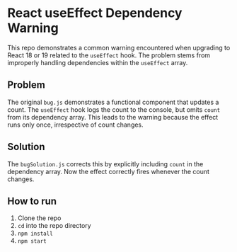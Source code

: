 # React useEffect Dependency Warning

This repo demonstrates a common warning encountered when upgrading to React 18 or 19 related to the `useEffect` hook.  The problem stems from improperly handling dependencies within the `useEffect` array.

## Problem

The original `bug.js` demonstrates a functional component that updates a count. The `useEffect` hook logs the count to the console, but omits `count` from its dependency array. This leads to the warning because the effect runs only once, irrespective of count changes.

## Solution

The `bugSolution.js` corrects this by explicitly including `count` in the dependency array. Now the effect correctly fires whenever the count changes.

## How to run

1. Clone the repo
2. `cd` into the repo directory
3. `npm install`
4. `npm start`